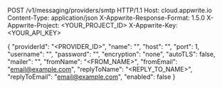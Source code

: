 POST /v1/messaging/providers/smtp HTTP/1.1
Host: cloud.appwrite.io
Content-Type: application/json
X-Appwrite-Response-Format: 1.5.0
X-Appwrite-Project: &lt;YOUR_PROJECT_ID&gt;
X-Appwrite-Key: &lt;YOUR_API_KEY&gt;

{
  "providerId": "<PROVIDER_ID>",
  "name": "<NAME>",
  "host": "<HOST>",
  "port": 1,
  "username": "<USERNAME>",
  "password": "<PASSWORD>",
  "encryption": "none",
  "autoTLS": false,
  "mailer": "<MAILER>",
  "fromName": "<FROM_NAME>",
  "fromEmail": "email@example.com",
  "replyToName": "<REPLY_TO_NAME>",
  "replyToEmail": "email@example.com",
  "enabled": false
}
